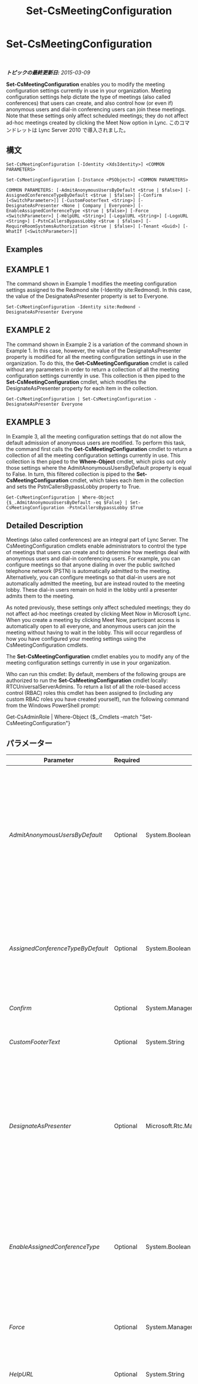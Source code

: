 ﻿---
title: Set-CsMeetingConfiguration
TOCTitle: Set-CsMeetingConfiguration
ms:assetid: 80c3529e-d009-48c5-835a-3740f02b6dd4
ms:mtpsurl: https://technet.microsoft.com/ja-jp/library/Gg398648(v=OCS.15)
ms:contentKeyID: 48272705
ms.date: 05/19/2016
mtps_version: v=OCS.15
ms.translationtype: HT
---

# Set-CsMeetingConfiguration

 

_**トピックの最終更新日:** 2015-03-09_

**Set-CsMeetingConfiguration** enables you to modify the meeting configuration settings currently in use in your organization. Meeting configuration settings help dictate the type of meetings (also called conferences) that users can create, and also control how (or even if) anonymous users and dial-in conferencing users can join these meetings. Note that these settings only affect scheduled meetings; they do not affect ad-hoc meetings created by clicking the Meet Now option in Lync. このコマンドレットは Lync Server 2010 で導入されました。

## 構文

    Set-CsMeetingConfiguration [-Identity <XdsIdentity>] <COMMON PARAMETERS>

    Set-CsMeetingConfiguration [-Instance <PSObject>] <COMMON PARAMETERS>

    COMMON PARAMETERS: [-AdmitAnonymousUsersByDefault <$true | $false>] [-AssignedConferenceTypeByDefault <$true | $false>] [-Confirm [<SwitchParameter>]] [-CustomFooterText <String>] [-DesignateAsPresenter <None | Company | Everyone>] [-EnableAssignedConferenceType <$true | $false>] [-Force <SwitchParameter>] [-HelpURL <String>] [-LegalURL <String>] [-LogoURL <String>] [-PstnCallersBypassLobby <$true | $false>] [-RequireRoomSystemsAuthorization <$true | $false>] [-Tenant <Guid>] [-WhatIf [<SwitchParameter>]]

## Examples

## EXAMPLE 1

The command shown in Example 1 modifies the meeting configuration settings assigned to the Redmond site (-Identity site:Redmond). In this case, the value of the DesignateAsPresenter property is set to Everyone.

    Set-CsMeetingConfiguration -Identity site:Redmond -DesignateAsPresenter Everyone

## EXAMPLE 2

The command shown in Example 2 is a variation of the command shown in Example 1. In this case, however, the value of the DesignateAsPresenter property is modified for all the meeting configuration settings in use in the organization. To do this, the **Get-CsMeetingConfiguration** cmdlet is called without any parameters in order to return a collection of all the meeting configuration settings currently in use. This collection is then piped to the **Set-CsMeetingConfiguration** cmdlet, which modifies the DesignateAsPresenter property for each item in the collection.

    Get-CsMeetingConfiguration | Set-CsMeetingConfiguration -DesignateAsPresenter Everyone

## EXAMPLE 3

In Example 3, all the meeting configuration settings that do not allow the default admission of anonymous users are modified. To perform this task, the command first calls the **Get-CsMeetingConfiguration** cmdlet to return a collection of all the meeting configuration settings currently in use. This collection is then piped to the **Where-Object** cmdlet, which picks out only those settings where the AdmitAnonymousUsersByDefault property is equal to False. In turn, this filtered collection is piped to the **Set-CsMeetingConfiguration** cmdlet, which takes each item in the collection and sets the PstnCallersBypassLobby property to True.

    Get-CsMeetingConfiguration | Where-Object {$_.AdmitAnonymousUsersByDefault -eq $False} | Set-CsMeetingConfiguration -PstnCallersBypassLobby $True

## Detailed Description

Meetings (also called conferences) are an integral part of Lync Server. The CsMeetingConfiguration cmdlets enable administrators to control the type of meetings that users can create and to determine how meetings deal with anonymous users and dial-in conferencing users. For example, you can configure meetings so that anyone dialing in over the public switched telephone network (PSTN) is automatically admitted to the meeting. Alternatively, you can configure meetings so that dial-in users are not automatically admitted the meeting, but are instead routed to the meeting lobby. These dial-in users remain on hold in the lobby until a presenter admits them to the meeting.

As noted previously, these settings only affect scheduled meetings; they do not affect ad-hoc meetings created by clicking Meet Now in Microsoft Lync. When you create a meeting by clicking Meet Now, participant access is automatically open to all everyone, and anonymous users can join the meeting without having to wait in the lobby. This will occur regardless of how you have configured your meeting settings using the CsMeetingConfiguration cmdlets.

The **Set-CsMeetingConfiguration** cmdlet enables you to modify any of the meeting configuration settings currently in use in your organization.

Who can run this cmdlet: By default, members of the following groups are authorized to run the **Set-CsMeetingConfiguration** cmdlet locally: RTCUniversalServerAdmins. To return a list of all the role-based access control (RBAC) roles this cmdlet has been assigned to (including any custom RBAC roles you have created yourself), run the following command from the Windows PowerShell prompt:

Get-CsAdminRole | Where-Object {$\_.Cmdlets –match "Set-CsMeetingConfiguration"}

## パラメーター


<table>
<colgroup>
<col style="width: 25%" />
<col style="width: 25%" />
<col style="width: 25%" />
<col style="width: 25%" />
</colgroup>
<thead>
<tr class="header">
<th>Parameter</th>
<th>Required</th>
<th>Type</th>
<th>Description</th>
</tr>
</thead>
<tbody>
<tr class="odd">
<td><p><em>AdmitAnonymousUsersByDefault</em></p></td>
<td><p>Optional</p></td>
<td><p>System.Boolean</p></td>
<td><p>Determines whether meetings will, by default, allow attendance by anonymous users (that is, by unauthenticated users). Set this value to True if you would like new meetings to allow for attendance by anonymous users by default. Set this value to False if you would prefer that, by default, new meetings do not allow for attendance by anonymous users. The default value is True.</p></td>
</tr>
<tr class="even">
<td><p><em>AssignedConferenceTypeByDefault</em></p></td>
<td><p>Optional</p></td>
<td><p>System.Boolean</p></td>
<td><p>Determines whether new meetings will be configured, by default, as public meetings. Set this value to True to use public meetings by default; set this value to False to use private meetings by default. The default value is True.</p></td>
</tr>
<tr class="odd">
<td><p><em>Confirm</em></p></td>
<td><p>Optional</p></td>
<td><p>System.Management.Automation.SwitchParameter</p></td>
<td><p>コマンドの実行前に確認メッセージが表示されます。</p></td>
</tr>
<tr class="even">
<td><p><em>CustomFooterText</em></p></td>
<td><p>Optional</p></td>
<td><p>System.String</p></td>
<td><p>Text to be used on custom meeting invitations.</p></td>
</tr>
<tr class="odd">
<td><p><em>DesignateAsPresenter</em></p></td>
<td><p>Optional</p></td>
<td><p>Microsoft.Rtc.Management.WritableConfig.Settings.UserServices.DesignateAsPresenter</p></td>
<td><p>Indicates which users (besides the meeting organizer) are automatically designated as presenters when they join a meeting. Valid choices are: None; Company; and Everyone. By default, DesignateAsPresenter is set to Company, meaning everyone in your organization will have presenter rights the moment they join a meeting.</p></td>
</tr>
<tr class="even">
<td><p><em>EnableAssignedConferenceType</em></p></td>
<td><p>Optional</p></td>
<td><p>System.Boolean</p></td>
<td><p>Indicates whether users are allowed to schedule public meetings. With a public meeting, the conference ID and the meeting link remain consistent each time the meeting is held. With a private meeting, the conference ID and meeting link change from meeting to meeting. The default value is True.</p></td>
</tr>
<tr class="odd">
<td><p><em>Force</em></p></td>
<td><p>Optional</p></td>
<td><p>System.Management.Automation.SwitchParameter</p></td>
<td><p>Suppresses the display of any non-fatal error message that might occur when running the command.</p></td>
</tr>
<tr class="even">
<td><p><em>HelpURL</em></p></td>
<td><p>Optional</p></td>
<td><p>System.String</p></td>
<td><p>URL to a website where users can obtain assistance on joining the meeting.</p></td>
</tr>
<tr class="odd">
<td><p><em>Identity</em></p></td>
<td><p>Optional</p></td>
<td><p>Microsoft.Rtc.Management.Xds.XdsIdentity</p></td>
<td><p>Indicates the unique identifier for the collection of meeting configuration settings you want to modify. To refer to the global settings, use this syntax: -Identity global. To refer to a collection configured at the site scope, use syntax similar to this: -Identity &quot;site:Redmond&quot;. Settings configured at the service scope can be referenced using syntax like this: -Identity &quot;service:UserServer:atl-cs-001.litwareinc.com&quot;.</p>
<p>If this parameter is not specified, then the <strong>Set-CsMeetingConfiguration</strong> cmdlet will modify the global settings.</p>
<p></p></td>
</tr>
<tr class="even">
<td><p><em>Instance</em></p></td>
<td><p>Optional</p></td>
<td><p>MeetingConfiguration object</p></td>
<td><p>個々のパラメーター値を設定せずに、コマンドレットにオブジェクトへの参照を渡せます。</p></td>
</tr>
<tr class="odd">
<td><p><em>LegalURL</em></p></td>
<td><p>Optional</p></td>
<td><p>System.String</p></td>
<td><p>URL to a website containing legal information and meeting disclaimers.</p></td>
</tr>
<tr class="even">
<td><p><em>LogoURL</em></p></td>
<td><p>Optional</p></td>
<td><p>System.String</p></td>
<td><p>URL for the image to be used on custom meeting invitations.</p></td>
</tr>
<tr class="odd">
<td><p><em>PstnCallersBypassLobby</em></p></td>
<td><p>Optional</p></td>
<td><p>System.Boolean</p></td>
<td><p>Indicates whether users dialing in over a public switched telephone network (PSTN) phone line should automatically be admitted to a meeting. If set to True ($True), PSTN callers will automatically be admitted to the meeting. If set to False ($False), then PSTN callers will initially be routed to the conference lobby. At that point, they will have to wait, on hold, until a conference presenter grants them access to the meeting. The default value is True.</p></td>
</tr>
<tr class="even">
<td><p><em>RequireRoomSystemsAuthorization</em></p></td>
<td><p>Optional</p></td>
<td><p>System.Boolean</p></td>
<td><p>When set to True ($True) all users must be authenticated before they can join a meeting using the Lync Room System. The default value is False ($False).</p></td>
</tr>
<tr class="odd">
<td><p><em>Tenant</em></p></td>
<td><p>Optional</p></td>
<td><p>System.Guid</p></td>
<td><p>Globally unique identifier (GUID) of the Office 365 tenant account whose meeting configuration settings are being modified.</p>
<p>For example:</p>
<p>–Tenant &quot;38aad667-af54-4397-aaa7-e94c79ec2308&quot;</p>
<p>You can return the tenant ID for each of your tenants by running this command:</p>
<p>Get-CsTenant | Select-Object DisplayName, TenantID</p>
<p>If you are using a remote session of Windows PowerShell and are connected only to Skype for Business Online you do not have to include the Tenant parameter. Instead, the tenant ID will automatically be filled in for you based on your connection information. The Tenant parameter is primarily for use in a hybrid deployment.</p></td>
</tr>
<tr class="even">
<td><p><em>WhatIf</em></p></td>
<td><p>Optional</p></td>
<td><p>System.Management.Automation.SwitchParameter</p></td>
<td><p>実際にコマンドを実行しなくてもコマンドの実行結果がわかります。</p></td>
</tr>
</tbody>
</table>


## Input Types

Microsoft.Rtc.Management.WritableConfig.Settings.UserServices.MeetingConfiguration object. The Set-CsMeetingConfiguration cmdlet accepts pipelined instances of the meeting configuration object.

## Return Types

The **Set-CsMeetingConfiguration** cmdlet does not return any objects or values. Instead, the cmdlet modifies existing instances of the Microsoft.Rtc.Management.WritableConfig.Settings.UserServices.MeetingConfiguration object.

## 関連項目

#### その他のリソース

[Get-CsMeetingConfiguration](get-csmeetingconfiguration.md)  
[New-CsMeetingConfiguration](new-csmeetingconfiguration.md)  
[Remove-CsMeetingConfiguration](remove-csmeetingconfiguration.md)

